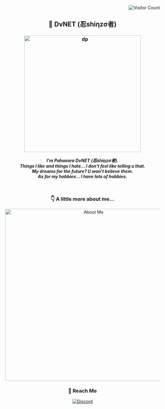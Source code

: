 <!DOCTYPE html>
<div align='right'> <img src="https://komarev.com/ghpvc/?username=Pahasara&color=blue" alt="Visitor Count"> </div>
<!-- ---------------------------------------------------------------------------------------------------- -->
<div align="center">
    <h2>🔐 DvNET (忍shiηzσ者)</h2>
    <h3>
        <img src="https://github.com/user-attachments/assets/81ac5e92-092c-4126-b797-f586f5372122" alt="dp" width="380px">
    </h3>
    

   <p align="center">
        <b><i>I'm Pahasara DvNET (忍shiηzσ者).<br>
        Things I like and things I hate... I don't feel like telling u that.<br>
        My dreams for the future? U won't believe them.<br>
        As for my hobbies... I have lots of hobbies.</i></b><br>
   </p>
</div> <br>
<!-- ---------------------------------------------------------------------------------------------------- -->

<div align="center">
    <h3 style="padding:0;"><b>👇 A little more about me...</b></h3>
    <img src="https://github.com/user-attachments/assets/43c2c96d-78f0-4293-ac7c-d913f013b6a3" alt="About Me"
        width="560">
</div>
<!-- ---------------------------------------------------------------------------------------------------- -->
<div align="center">
    <h3 style="padding:0;">💬 Reach Me</h3>
    <a href="https://discord.com/users/1083102293496451108">
        <img src="https://img.shields.io/badge/Discord-%235865F2.svg?style=for-the-badge&logo=discord&logoColor=white" alt="Discord">
    </a>
</div>

